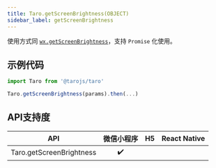 ```yaml
---
title: Taro.getScreenBrightness(OBJECT)
sidebar_label: getScreenBrightness
---
```



使用方式同 [`wx.getScreenBrightness`](https://developers.weixin.qq.com/miniprogram/dev/api/wx.getScreenBrightness.html)，支持 `Promise` 化使用。

## 示例代码

```jsx
import Taro from '@tarojs/taro'

Taro.getScreenBrightness(params).then(...)
```



## API支持度


| API | 微信小程序 | H5 | React Native |
| :-: | :-: | :-: | :-: |
| Taro.getScreenBrightness | ✔️ |  |  |


